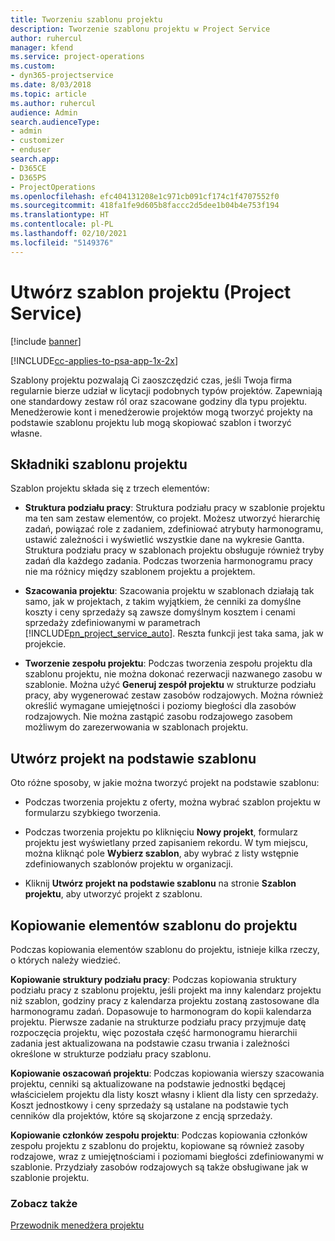 ```yaml
---
title: Tworzeniu szablonu projektu
description: Tworzenie szablonu projektu w Project Service
author: ruhercul
manager: kfend
ms.service: project-operations
ms.custom:
- dyn365-projectservice
ms.date: 8/03/2018
ms.topic: article
ms.author: ruhercul
audience: Admin
search.audienceType:
- admin
- customizer
- enduser
search.app:
- D365CE
- D365PS
- ProjectOperations
ms.openlocfilehash: efc404131208e1c971cb091cf174c1f4707552f0
ms.sourcegitcommit: 418fa1fe9d605b8faccc2d5dee1b04b4e753f194
ms.translationtype: HT
ms.contentlocale: pl-PL
ms.lasthandoff: 02/10/2021
ms.locfileid: "5149376"
---
```

# <a name="create-a-project-template-project-service"></a>Utwórz szablon projektu (Project Service)

[!include [banner](../includes/psa-now-project-operations.md)]

[!INCLUDE[cc-applies-to-psa-app-1x-2x](../includes/cc-applies-to-psa-app-1x-2x.md)]

Szablony projektu pozwalają Ci zaoszczędzić czas, jeśli Twoja firma regularnie bierze udział w licytacji podobnych typów projektów. Zapewniają one standardowy zestaw ról oraz szacowane godziny dla typu projektu. Menedżerowie kont i menedżerowie projektów mogą tworzyć projekty na podstawie szablonu projektu lub mogą skopiować szablon i tworzyć własne.  
  
## <a name="components-of-project-template"></a>Składniki szablonu projektu
 Szablon projektu składa się z trzech elementów:  
  
- **Struktura podziału pracy**: Struktura podziału pracy w szablonie projektu ma ten sam zestaw elementów, co projekt. Możesz utworzyć hierarchię zadań, powiązać role z zadaniem, zdefiniować atrybuty harmonogramu, ustawić zależności i wyświetlić wszystkie dane na wykresie Gantta. Struktura podziału pracy w szablonach projektu obsługuje również tryby zadań dla każdego zadania. Podczas tworzenia harmonogramu pracy nie ma różnicy między szablonem projektu a projektem.  
  
- **Szacowania projektu**: Szacowania projektu w szablonach działają tak samo, jak w projektach, z takim wyjątkiem, że cenniki za domyślne koszty i ceny sprzedaży są zawsze domyślnym kosztem i cenami sprzedaży zdefiniowanymi w parametrach [!INCLUDE[pn_project_service_auto](../includes/pn-project-service-auto.md)]. Reszta funkcji jest taka sama, jak w projekcie.  
  
- **Tworzenie zespołu projektu**: Podczas tworzenia zespołu projektu dla szablonu projektu, nie można dokonać rezerwacji nazwanego zasobu w szablonie. Można użyć **Generuj zespół projektu** w strukturze podziału pracy, aby wygenerować zestaw zasobów rodzajowych. Można również określić wymagane umiejętności i poziomy biegłości dla zasobów rodzajowych. Nie można zastąpić zasobu rodzajowego zasobem możliwym do zarezerwowania w szablonach projektu.  
  
## <a name="create-a-project-from-a-template"></a>Utwórz projekt na podstawie szablonu  
 Oto różne sposoby, w jakie można tworzyć projekt na podstawie szablonu:  
  
-   Podczas tworzenia projektu z oferty, można wybrać szablon projektu w formularzu szybkiego tworzenia.  
  
-   Podczas tworzenia projektu po kliknięciu **Nowy projekt**, formularz projektu jest wyświetlany przed zapisaniem rekordu. W tym miejscu, można kliknąć pole **Wybierz szablon**, aby wybrać z listy wstępnie zdefiniowanych szablonów projektu w organizacji.  
  
-   Kliknij **Utwórz projekt na podstawie szablonu** na stronie **Szablon projektu**, aby utworzyć projekt z szablonu.  
  
## <a name="copying-components-of-a-template-to-a-project"></a>Kopiowanie elementów szablonu do projektu  
 Podczas kopiowania elementów szablonu do projektu, istnieje kilka rzeczy, o których należy wiedzieć.  
  
 **Kopiowanie struktury podziału pracy**: Podczas kopiowania struktury podziału pracy z szablonu projektu, jeśli projekt ma inny kalendarz projektu niż szablon, godziny pracy z kalendarza projektu zostaną zastosowane dla harmonogramu zadań. Dopasowuje to harmonogram do kopii kalendarza projektu. Pierwsze zadanie na strukturze podziału pracy przyjmuje datę rozpoczęcia projektu, więc pozostała część harmonogramu hierarchii zadania jest aktualizowana na podstawie czasu trwania i zależności określone w strukturze podziału pracy szablonu.  
  
 **Kopiowanie oszacowań projektu**: Podczas kopiowania wierszy szacowania projektu, cenniki są aktualizowane na podstawie jednostki będącej właścicielem projektu dla listy koszt własny i klient dla listy cen sprzedaży. Koszt jednostkowy i ceny sprzedaży są ustalane na podstawie tych cenników dla projektów, które są skojarzone z encją sprzedaży.  
  
 **Kopiowanie członków zespołu projektu**: Podczas kopiowania członków zespołu projektu z szablonu do projektu, kopiowane są również zasoby rodzajowe, wraz z umiejętnościami i poziomami biegłości zdefiniowanymi w szablonie. Przydziały zasobów rodzajowych są także obsługiwane jak w szablonie projektu.  
  
### <a name="see-also"></a>Zobacz także  
 [Przewodnik menedżera projektu](../psa/project-manager-guide.md)
